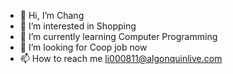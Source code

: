 - 👋 Hi, I’m Chang
- 👀 I’m interested in Shopping
- 🌱 I’m currently learning Computer Programming
- 💞️ I’m looking for Coop job now
- 📫 How to reach me li000811@algonquinlive.com

<!---
li000811/li000811 is a ✨ special ✨ repository because its `README.md` (this file) appears on your GitHub profile.
You can click the Preview link to take a look at your changes.
--->

